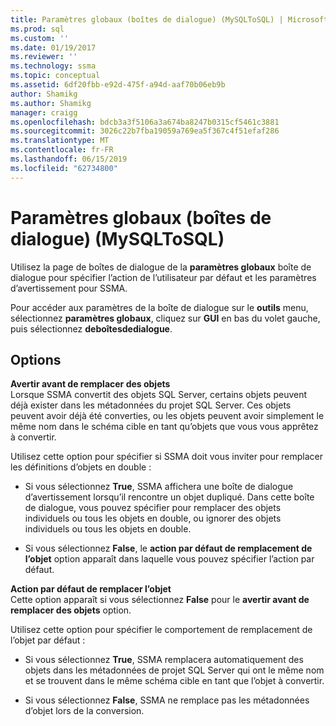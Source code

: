 ```yaml
---
title: Paramètres globaux (boîtes de dialogue) (MySQLToSQL) | Microsoft Docs
ms.prod: sql
ms.custom: ''
ms.date: 01/19/2017
ms.reviewer: ''
ms.technology: ssma
ms.topic: conceptual
ms.assetid: 6df20fbb-e92d-475f-a94d-aaf70b06eb9b
author: Shamikg
ms.author: Shamikg
manager: craigg
ms.openlocfilehash: bdcb3a3f5106a3a674ba8247b0315cf5461c3881
ms.sourcegitcommit: 3026c22b7fba19059a769ea5f367c4f51efaf286
ms.translationtype: MT
ms.contentlocale: fr-FR
ms.lasthandoff: 06/15/2019
ms.locfileid: "62734800"
---
```

# <a name="global-settings-dialogs-mysqltosql"></a>Paramètres globaux (boîtes de dialogue) (MySQLToSQL)
Utilisez la page de boîtes de dialogue de la **paramètres globaux** boîte de dialogue pour spécifier l’action de l’utilisateur par défaut et les paramètres d’avertissement pour SSMA.  
  
Pour accéder aux paramètres de la boîte de dialogue sur le **outils** menu, sélectionnez **paramètres globaux**, cliquez sur **GUI** en bas du volet gauche, puis sélectionnez **deboîtesdedialogue**.  
  
## <a name="options"></a>Options  
**Avertir avant de remplacer des objets**  
Lorsque SSMA convertit des objets SQL Server, certains objets peuvent déjà exister dans les métadonnées du projet SQL Server. Ces objets peuvent avoir déjà été converties, ou les objets peuvent avoir simplement le même nom dans le schéma cible en tant qu’objets que vous vous apprêtez à convertir.  
  
Utilisez cette option pour spécifier si SSMA doit vous inviter pour remplacer les définitions d’objets en double :  
  
-   Si vous sélectionnez **True**, SSMA affichera une boîte de dialogue d’avertissement lorsqu’il rencontre un objet dupliqué. Dans cette boîte de dialogue, vous pouvez spécifier pour remplacer des objets individuels ou tous les objets en double, ou ignorer des objets individuels ou tous les objets en double.  
  
-   Si vous sélectionnez **False**, le **action par défaut de remplacement de l’objet** option apparaît dans laquelle vous pouvez spécifier l’action par défaut.  
  
**Action par défaut de remplacer l’objet**  
Cette option apparaît si vous sélectionnez **False** pour le **avertir avant de remplacer des objets** option.  
  
Utilisez cette option pour spécifier le comportement de remplacement de l’objet par défaut :  
  
-   Si vous sélectionnez **True**, SSMA remplacera automatiquement des objets dans les métadonnées de projet SQL Server qui ont le même nom et se trouvent dans le même schéma cible en tant que l’objet à convertir.  
  
-   Si vous sélectionnez **False**, SSMA ne remplace pas les métadonnées d’objet lors de la conversion.  
  
